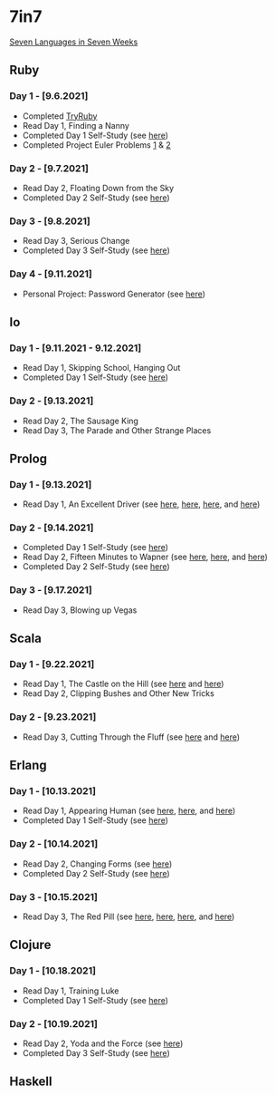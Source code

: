 
# 7in7
[Seven Languages in Seven Weeks](https://pragprog.com/titles/btlang/seven-languages-in-seven-weeks/)

## Ruby
### Day 1 - [9.6.2021]
- Completed [TryRuby](https://try.ruby-lang.org/)
- Read Day 1, Finding a Nanny 
- Completed Day 1 Self-Study (see [here](https://github.com/ian-double-u/7in7/blob/main/1%20-%20Ruby/day1_self_study.rb))
- Completed Project Euler Problems [1](https://github.com/ian-double-u/7in7/blob/main/1%20-%20Ruby/pe1.rb) & [2](https://github.com/ian-double-u/7in7/blob/main/1%20-%20Ruby/pe2.rb)

### Day 2 - [9.7.2021]
- Read Day 2, Floating Down from the Sky
- Completed Day 2 Self-Study (see [here](https://github.com/ian-double-u/7in7/blob/main/1%20-%20Ruby/day2_self_study.rb))

### Day 3 - [9.8.2021]
- Read Day 3, Serious Change
- Completed Day 3 Self-Study (see [here](https://github.com/ian-double-u/7in7/blob/main/1%20-%20Ruby/day3_self_study.rb))

### Day 4 - [9.11.2021]
- Personal Project: Password Generator (see [here](https://github.com/ian-double-u/7in7/blob/main/1%20-%20Ruby/get_password.rb))

## Io
### Day 1 - [9.11.2021 - 9.12.2021]
- Read Day 1, Skipping School, Hanging Out
- Completed Day 1 Self-Study (see [here](https://github.com/ian-double-u/7in7/blob/main/2%20-%20Io/day1_self_study.io))

### Day 2 - [9.13.2021]
- Read Day 2, The Sausage King
- Read Day 3, The Parade and Other Strange Places

## Prolog
### Day 1 - [9.13.2021]
- Read Day 1, An Excellent Driver (see [here](https://github.com/ian-double-u/7in7/blob/main/3%20-%20Prolog/friends.pl), [here](https://github.com/ian-double-u/7in7/blob/main/3%20-%20Prolog/food.pl), [here](https://github.com/ian-double-u/7in7/blob/main/3%20-%20Prolog/map.pl), and [here](https://github.com/ian-double-u/7in7/blob/main/3%20-%20Prolog/ohmy.pl))

### Day 2 - [9.14.2021]
- Completed Day 1 Self-Study (see [here](https://github.com/ian-double-u/7in7/blob/main/3%20-%20Prolog/day1_self_study.pl))
- Read Day 2, Fifteen Minutes to Wapner (see [here](https://github.com/ian-double-u/7in7/blob/main/3%20-%20Prolog/family.pl), [here](https://github.com/ian-double-u/7in7/blob/main/3%20-%20Prolog/list_math.pl), and [here](https://github.com/ian-double-u/7in7/blob/main/3%20-%20Prolog/concat.pl))
- Completed Day 2 Self-Study (see [here](https://github.com/ian-double-u/7in7/blob/main/3%20-%20Prolog/day2_self_study.pl))

### Day 3 - [9.17.2021]
- Read Day 3, Blowing up Vegas

## Scala
### Day 1 - [9.22.2021]
- Read Day 1, The Castle on the Hill (see [here](https://github.com/ian-double-u/7in7/blob/main/4%20-%20Scala/hw.sc) and [here](https://github.com/ian-double-u/7in7/blob/main/4%20-%20Scala/loops.sc))
- Read Day 2, Clipping Bushes and Other New Tricks

### Day 2 - [9.23.2021]
- Read Day 3, Cutting Through the Fluff (see [here](https://github.com/ian-double-u/7in7/blob/main/4%20-%20Scala/factorial.sc) and [here](https://github.com/ian-double-u/7in7/blob/main/4%20-%20Scala/sizer.sc))

## Erlang
### Day 1 - [10.13.2021]
- Read Day 1, Appearing Human (see [here](https://github.com/ian-double-u/7in7/blob/main/5%20-%20Erlang/basic.erl), [here](https://github.com/ian-double-u/7in7/blob/main/5%20-%20Erlang/matching_function.erl), and [here](https://github.com/ian-double-u/7in7/blob/main/5%20-%20Erlang/yet_again.erl))
- Completed Day 1 Self-Study (see [here](https://github.com/ian-double-u/7in7/blob/main/5%20-%20Erlang/day1_self_study.erl))

### Day 2 - [10.14.2021]
- Read Day 2, Changing Forms (see [here](https://github.com/ian-double-u/7in7/blob/main/5%20-%20Erlang/double.erl))
- Completed Day 2 Self-Study (see [here](https://github.com/ian-double-u/7in7/blob/main/5%20-%20Erlang/day2_self_study.erl))

### Day 3 - [10.15.2021]
- Read Day 3, The Red Pill (see [here](https://github.com/ian-double-u/7in7/blob/main/5%20-%20Erlang/translate.erl), [here](https://github.com/ian-double-u/7in7/blob/main/5%20-%20Erlang/roulette.erl), [here](https://github.com/ian-double-u/7in7/blob/main/5%20-%20Erlang/coroner.erl), and [here](https://github.com/ian-double-u/7in7/blob/main/5%20-%20Erlang/doctor.erl))

## Clojure
### Day 1 - [10.18.2021]
- Read Day 1, Training Luke
- Completed Day 1 Self-Study (see [here](https://github.com/ian-double-u/7in7/blob/main/6%20-%20Clojure/day1_self_study.clj))

### Day 2 - [10.19.2021]
- Read Day 2, Yoda and the Force (see [here](https://github.com/ian-double-u/7in7/blob/main/6%20-%20Clojure/pe2.clj))
- Completed Day 3 Self-Study (see [here](https://github.com/ian-double-u/7in7/blob/main/6%20-%20Clojure/day2_self_study.clj))

## Haskell
